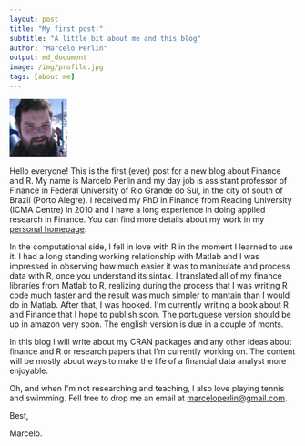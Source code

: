 ```yaml
---
layout: post
title: "My first post!"
subtitle: "A little bit about me and this blog"
author: "Marcelo Perlin"
output: md_document
image: /img/profile.jpg
tags: [about me]
---
```


<img src="/img/profile.jpg" width="20%" />

Hello everyone! This is the first (ever) post for a new blog about
Finance and R. My name is Marcelo Perlin and my day job is assistant
professor of Finance in Federal University of Rio Grande do Sul, in the
city of south of Brazil (Porto Alegre). I received my PhD in Finance
from Reading University (ICMA Centre) in 2010 and I have a long
experience in doing applied research in Finance. You can find more
details about my work in my [personal
homepage](https://sites.google.com/site/marceloperlin/).

In the computational side, I fell in love with R in the moment I learned
to use it. I had a long standing working relationship with Matlab and I
was impressed in observing how much easier it was to manipulate and
process data with R, once you understand its sintax. I translated all of
my finance libraries from Matlab to R, realizing during the process that
I was writing R code much faster and the result was much simpler to
mantain than I would do in Matlab. After that, I was hooked. I'm
currently writing a book about R and Finance that I hope to publish
soon. The portuguese version should be up in amazon very soon. The
english version is due in a couple of monts.

In this blog I will write about my CRAN packages and any other ideas
about finance and R or research papers that I'm currently working on.
The content will be mostly about ways to make the life of a financial
data analyst more enjoyable.

Oh, and when I'm not researching and teaching, I also love playing
tennis and swimming. Fell free to drop me an email at
[marceloperlin@gmail.com](marceloperlin@gmail.com).

Best,

Marcelo.
